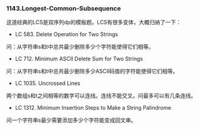 ### 1143.Longest-Common-Subsequence

这道经典的LCS是双序列dp的模板题。LCS有很多变体，大概归纳了一下：

- LC 583. Delete Operation for Two Strings

问：从字符串s和t中总共最少删除多少个字符能使得它们相等。

- LC 712. Minimum ASCII Delete Sum for Two Strings

问：从字符串s和t中总共最少删除多少ASCII码值的字符能使得它们相等。

- LC 1035. Uncrossed Lines

两个数组s和t之间相等的数字可以连线。连线不能交叉。问最多可以有几条连线。

- LC 1312. Minimum Insertion Steps to Make a String Palindrome

问一个字符串s最少需要添加多少个字符能变成回文串。
